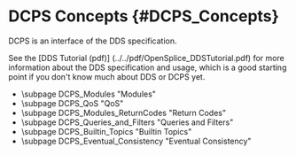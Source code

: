 DCPS Concepts        {#DCPS_Concepts}
=============

DCPS is an interface of the DDS specification.

See the [DDS Tutorial (pdf)] (../../pdf/OpenSplice_DDSTutorial.pdf) for more information
about the DDS specification and usage, which is a good starting point if you don't know
much about DDS or DCPS yet.

- \subpage DCPS_Modules "Modules"
- \subpage DCPS_QoS "QoS"
- \subpage DCPS_Modules_ReturnCodes "Return Codes"
- \subpage DCPS_Queries_and_Filters "Queries and Filters"
- \subpage DCPS_Builtin_Topics "Builtin Topics"
- \subpage DCPS_Eventual_Consistency "Eventual Consistency"
